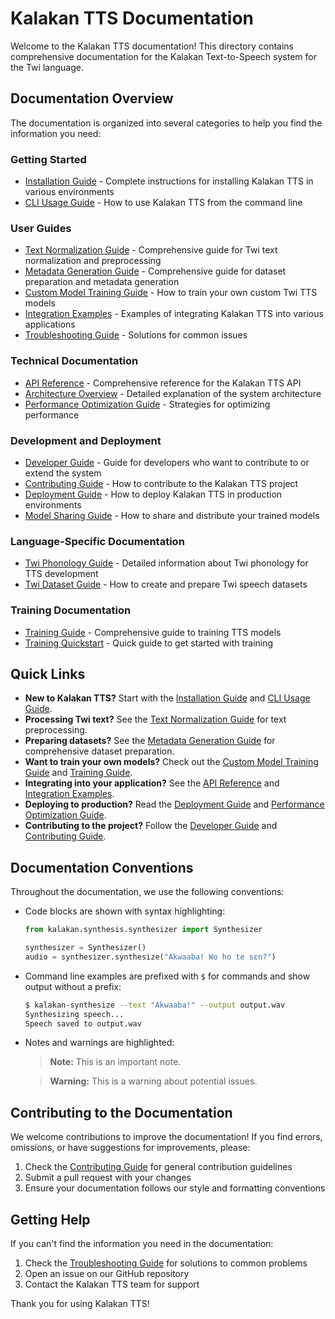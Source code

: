 # Kalakan TTS Documentation

Welcome to the Kalakan TTS documentation! This directory contains comprehensive documentation for the Kalakan Text-to-Speech system for the Twi language.

## Documentation Overview

The documentation is organized into several categories to help you find the information you need:

### Getting Started
- [Installation Guide](installation_guide.md) - Complete instructions for installing Kalakan TTS in various environments
- [CLI Usage Guide](cli_usage_guide.md) - How to use Kalakan TTS from the command line

### User Guides
- [Text Normalization Guide](text_normalization_guide.md) - Comprehensive guide for Twi text normalization and preprocessing
- [Metadata Generation Guide](metadata_generation_guide.md) - Comprehensive guide for dataset preparation and metadata generation
- [Custom Model Training Guide](custom_model_training_guide.md) - How to train your own custom Twi TTS models
- [Integration Examples](integration_examples.md) - Examples of integrating Kalakan TTS into various applications
- [Troubleshooting Guide](troubleshooting_guide.md) - Solutions for common issues

### Technical Documentation
- [API Reference](api_reference.md) - Comprehensive reference for the Kalakan TTS API
- [Architecture Overview](architecture_overview.md) - Detailed explanation of the system architecture
- [Performance Optimization Guide](performance_optimization_guide.md) - Strategies for optimizing performance

### Development and Deployment
- [Developer Guide](developer_guide.md) - Guide for developers who want to contribute to or extend the system
- [Contributing Guide](contributing_guide.md) - How to contribute to the Kalakan TTS project
- [Deployment Guide](deployment_guide.md) - How to deploy Kalakan TTS in production environments
- [Model Sharing Guide](model_sharing_guide.md) - How to share and distribute your trained models

### Language-Specific Documentation
- [Twi Phonology Guide](twi_phonology_guide.md) - Detailed information about Twi phonology for TTS development
- [Twi Dataset Guide](twi_dataset_guide.md) - How to create and prepare Twi speech datasets

### Training Documentation
- [Training Guide](training_guide.md) - Comprehensive guide to training TTS models
- [Training Quickstart](training_quickstart.md) - Quick guide to get started with training

## Quick Links

- **New to Kalakan TTS?** Start with the [Installation Guide](installation_guide.md) and [CLI Usage Guide](cli_usage_guide.md).
- **Processing Twi text?** See the [Text Normalization Guide](text_normalization_guide.md) for text preprocessing.
- **Preparing datasets?** See the [Metadata Generation Guide](metadata_generation_guide.md) for comprehensive dataset preparation.
- **Want to train your own models?** Check out the [Custom Model Training Guide](custom_model_training_guide.md) and [Training Guide](training_guide.md).
- **Integrating into your application?** See the [API Reference](api_reference.md) and [Integration Examples](integration_examples.md).
- **Deploying to production?** Read the [Deployment Guide](deployment_guide.md) and [Performance Optimization Guide](performance_optimization_guide.md).
- **Contributing to the project?** Follow the [Developer Guide](developer_guide.md) and [Contributing Guide](contributing_guide.md).

## Documentation Conventions

Throughout the documentation, we use the following conventions:

- Code blocks are shown with syntax highlighting:
  ```python
  from kalakan.synthesis.synthesizer import Synthesizer

  synthesizer = Synthesizer()
  audio = synthesizer.synthesize("Akwaaba! Wo ho te sɛn?")
  ```

- Command line examples are prefixed with `$` for commands and show output without a prefix:
  ```bash
  $ kalakan-synthesize --text "Akwaaba!" --output output.wav
  Synthesizing speech...
  Speech saved to output.wav
  ```

- Notes and warnings are highlighted:
  > **Note:** This is an important note.

  > **Warning:** This is a warning about potential issues.

## Contributing to the Documentation

We welcome contributions to improve the documentation! If you find errors, omissions, or have suggestions for improvements, please:

1. Check the [Contributing Guide](contributing_guide.md) for general contribution guidelines
2. Submit a pull request with your changes
3. Ensure your documentation follows our style and formatting conventions

## Getting Help

If you can't find the information you need in the documentation:

1. Check the [Troubleshooting Guide](troubleshooting_guide.md) for solutions to common problems
2. Open an issue on our GitHub repository
3. Contact the Kalakan TTS team for support

Thank you for using Kalakan TTS!